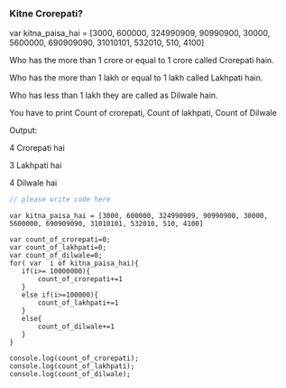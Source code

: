 ### Kitne Crorepati?

var kitna_paisa_hai = [3000, 600000, 324990909, 90990900, 30000, 5600000, 690909090, 31010101, 532010, 510, 4100]

Who has the  more than 1 crore or equal to 1 crore called Crorepati hain.

Who has the  more than 1 lakh or equal to 1 lakh called Lakhpati hain.

Who has less than 1 lakh they are called as Dilwale hain.

You have to print Count of crorepati, Count of lakhpati, Count of Dilwale


Output:

4 Crorepati hai

3 Lakhpati hai

4 Dilwale hai

```javascript
// please write code here
```

```solution
var kitna_paisa_hai = [3000, 600000, 324990909, 90990900, 30000, 5600000, 690909090, 31010101, 532010, 510, 4100]
 
var count_of_crorepati=0;
var count_of_lakhpati=0;
var count_of_dilwale=0;
for( var  i of kitna_paisa_hai){
   if(i>= 10000000){
       count_of_crorepati+=1
   }
   else if(i>=100000){
       count_of_lakhpati+=1
   }
   else{
       count_of_dilwale+=1
   }
}
 
console.log(count_of_crorepati);
console.log(count_of_lakhpati);
console.log(count_of_dilwale);
```